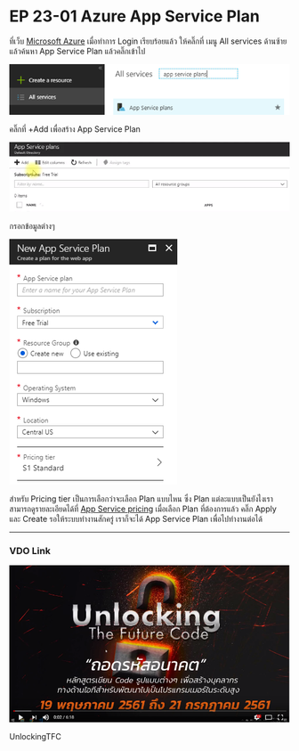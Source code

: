 # EP 23-01 Azure App Service Plan

ที่เว็บ [Microsoft Azure](https://portal.azure.com/) เมื่อทำการ Login เรียบร้อยแล้ว ให้คลิ๊กที่ เมนู All services ด้านซ้าย แล้วค้นหา App Service Plan แล้วคลิ๊กเข้าไป

![](images/EP23/230101.PNG)

คลิ๊กที่ +Add เพื่อสร้าง App Service Plan

![](images/EP23/230102.PNG)

กรอกข้อมูลต่างๆ 

![](images/EP23/230103.PNG)

สำหรับ Pricing tier เป็นการเลือกว่าจะเลือก Plan แบบไหน ซึ่ง Plan แต่ละแบบเป็นยังไงเราสามารถดูรายละเอียดได้ที่ [App Service pricing](https://azure.microsoft.com/en-us/pricing/details/app-service/windows/) เมื่อเลือก Plan ที่ต้องการแล้ว คลิ๊ก Apply และ Create รอให้ระบบทำงานสักครู่ เราก็จะได้ App Service Plan เพื่อไปทำงานต่อได้

* * *

### VDO Link
[![IMAGE ALT TEXT HERE](images/EP23/Items.PNG)](https://youtu.be/LKepNH8MNdw)

UnlockingTFC